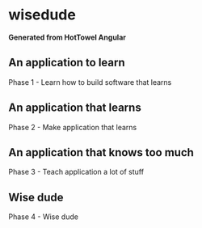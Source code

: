 # wisedude

**Generated from HotTowel Angular**

## An application to learn
Phase 1 - Learn how to build software that learns

## An application that learns
Phase 2 - Make application that learns

## An application that knows too much
Phase 3 - Teach application a lot of stuff

## Wise dude
Phase 4 - Wise dude
